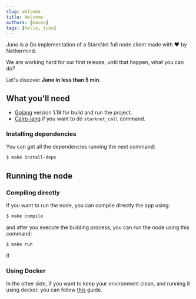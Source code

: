 ```yaml
---
slug: welcome
title: Welcome
authors: [maceo]
tags: [hello, juno]
---
```


Juno is a Go implementation of a StarkNet full node client made with ❤️ by Nethermind.

We are working hard for our first release, until that happen, what you can do? 

Let's discover **Juno in less than 5 min**.

## What you'll need

- [Golang](https://go.dev/doc/install) version 1.18 for build and run the project.
- [Cairo-lang](https://www.cairo-lang.org/docs/quickstart.html) if you want to do `starknet_call` command.

### Installing dependencies

You can get all the dependencies running the next command:

```bash
$ make install-deps
```

## Running the node

### Compiling directly

If you want to run the node, you can compile directly the app using:

```bash
$ make compile
```

and after you execute the building process, you can run the node using this command:

```bash
$ make run
```

If

### Using Docker

In the other side, if you want to keep your environment clean, and running it using docker, you can
follow [this](../../docs/running/docker.mdx) guide.